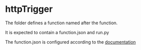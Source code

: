 # httpTrigger

The folder defines a function named after the function.

It is expected to contain a function.json and run.py

The function.json is configured according to the [documentation](https://docs.microsoft.com/en-gb/azure/azure-functions/functions-bindings-http-webhook)